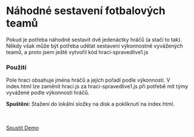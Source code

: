 # Náhodné sestavení fotbalových teamů
Pokud je potřeba náhodně sestavit dvě jedenáctky hráčů (a stačí to tak).
Někdy však může být potřeba udělat sestavení výkonnostně vyvážených teamů, a proto jsem ještě vytvořil kód hraci-spravedlive1.js


### Použití

Pole hraci obsahuje jména hráčů a jejich pořadí podle výkonnosti. 
V index.html lze zaměnit hraci.js za hraci-spravedlive1.js při potřebě mít týmy vyvážené podle výkonnosti hráčů.

**Spuštění:**
Stažení do lokální složky na disk a pokliknutí na index.html.


<br>
<br>
<a href="https://vaclav18.github.io/footbal/">Spustit Demo</a>
<br>
